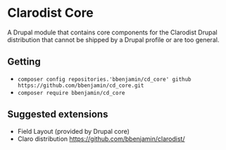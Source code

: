 # Clarodist Core

A Drupal module that contains core components for the Clarodist Drupal
distribution that cannot be shipped by a Drupal profile or are too general.

## Getting

* `composer config repositories.'bbenjamin/cd_core' github
https://github.com/bbenjamin/cd_core.git`
* `composer require bbenjamin/cd_core`


## Suggested extensions

- Field Layout (provided by Drupal core)
- Claro distribution
  https://github.com/bbenjamin/clarodist/
